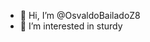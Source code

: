 - 👋 Hi, I’m @OsvaldoBailadoZ8
- 👀 I’m interested in sturdy
<!---
OsvaldoBailadoZ8/OsvaldoBailadoZ8 is a ✨ special ✨ repository because its `README.md` (this file) appears on your GitHub profile.
You can click the Preview link to take a look at your changes.
--->
